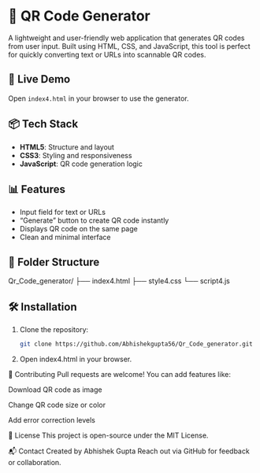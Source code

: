 # 📱 QR Code Generator

A lightweight and user-friendly web application that generates QR codes from user input. Built using HTML, CSS, and JavaScript, this tool is perfect for quickly converting text or URLs into scannable QR codes.

## 🚀 Live Demo

Open `index4.html` in your browser to use the generator.

## 📦 Tech Stack

- **HTML5**: Structure and layout
- **CSS3**: Styling and responsiveness
- **JavaScript**: QR code generation logic

## 📊 Features

- Input field for text or URLs
- “Generate” button to create QR code instantly
- Displays QR code on the same page
- Clean and minimal interface

## 📁 Folder Structure
Qr_Code_generator/ ├── index4.html ├── style4.css └── script4.js


## 🛠️ Installation

1. Clone the repository:
   ```bash
   git clone https://github.com/Abhishekgupta56/Qr_Code_generator.git

2. Open index4.html in your browser.

🙌 Contributing
Pull requests are welcome! You can add features like:

Download QR code as image

Change QR code size or color

Add error correction levels

📄 License
This project is open-source under the MIT License.

📬 Contact
Created by Abhishek Gupta Reach out via GitHub for feedback or collaboration.



